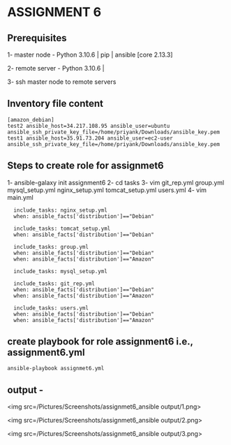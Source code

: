 # ASSIGNMENT 6

## Prerequisites

1- master node - Python 3.10.6 | pip | ansible [core 2.13.3]

2- remote server - Python 3.10.6 | 

3- ssh master node to remote servers

## Inventory file content
```
[amazon_debian]
test2 ansible_host=34.217.108.95 ansible_user=ubuntu ansible_ssh_private_key_file=/home/priyank/Downloads/ansible_key.pem
test1 ansible_host=35.91.73.204 ansible_user=ec2-user ansible_ssh_private_key_file=/home/priyank/Downloads/ansible_key.pem

```

## Steps to create role for assignmet6

1- ansible-galaxy init assignment6
2- cd tasks
3- vim git_rep.yml  group.yml   mysql_setup.yml  nginx_setup.yml  tomcat_setup.yml  users.yml
4- vim main.yml
```
  include_tasks: nginx_setup.yml
  when: ansible_facts['distribution']=="Debian"

  include_tasks: tomcat_setup.yml
  when: ansible_facts['distribution']=="Debian"

  include_tasks: group.yml
  when: ansible_facts['distribution']=="Debian"
  when: ansible_facts['distribution']=="Amazon"

  include_tasks: mysql_setup.yml

  include_tasks: git_rep.yml
  when: ansible_facts['distribution']=="Debian"
  when: ansible_facts['distribution']=="Amazon"

  include_tasks: users.yml
  when: ansible_facts['distribution']=="Debian"
  when: ansible_facts['distribution']=="Amazon"
```

## create playbook for role assignment6 i.e., assignment6.yml

```
ansible-playbook assignmet6.yml

```

## output -

<img src=/Pictures/Screenshots/assignmet6_ansible output/1.png>

<img src=/Pictures/Screenshots/assignmet6_ansible output/2.png>

<img src=/Pictures/Screenshots/assignmet6_ansible output/3.png>




